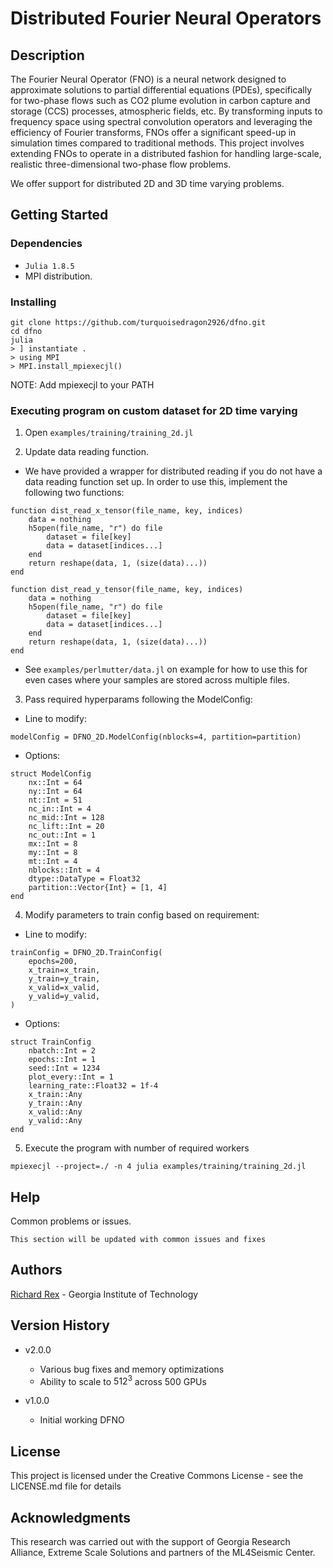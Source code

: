 # Distributed Fourier Neural Operators

## Description

The Fourier Neural Operator (FNO) is a neural network designed to approximate solutions to partial differential equations (PDEs), specifically for two-phase flows such as CO2 plume evolution in carbon capture and storage (CCS) processes, atmospheric fields, etc. By transforming inputs to frequency space using spectral convolution operators and leveraging the efficiency of Fourier transforms, FNOs offer a significant speed-up in simulation times compared to traditional methods. This project involves extending FNOs to operate in a distributed fashion for handling large-scale, realistic three-dimensional two-phase flow problems.

We offer support for distributed 2D and 3D time varying problems.
## Getting Started

### Dependencies

- `Julia 1.8.5`
- MPI distribution.

### Installing

```
git clone https://github.com/turquoisedragon2926/dfno.git
cd dfno
julia
> ] instantiate .
> using MPI
> MPI.install_mpiexecjl()
```

NOTE: Add mpiexecjl to your PATH

### Executing program on custom dataset for 2D time varying
1. Open `examples/training/training_2d.jl`

2. Update data reading function.

* We have provided a wrapper for distributed reading if you do not have a data reading function set up. In order to use this, implement the following two functions:

```
function dist_read_x_tensor(file_name, key, indices)
    data = nothing
    h5open(file_name, "r") do file
        dataset = file[key]
        data = dataset[indices...]
    end
    return reshape(data, 1, (size(data)...))
end
```

```
function dist_read_y_tensor(file_name, key, indices)
    data = nothing
    h5open(file_name, "r") do file
        dataset = file[key]
        data = dataset[indices...]
    end
    return reshape(data, 1, (size(data)...))
end
```

* See `examples/perlmutter/data.jl` on example for how to use this for even cases where your samples are stored across multiple files.

3. Pass required hyperparams following the ModelConfig:

* Line to modify:

```
modelConfig = DFNO_2D.ModelConfig(nblocks=4, partition=partition)
```

* Options:
```
struct ModelConfig
    nx::Int = 64
    ny::Int = 64
    nt::Int = 51
    nc_in::Int = 4
    nc_mid::Int = 128
    nc_lift::Int = 20
    nc_out::Int = 1
    mx::Int = 8
    my::Int = 8
    mt::Int = 4
    nblocks::Int = 4
    dtype::DataType = Float32
    partition::Vector{Int} = [1, 4]
end
```

4. Modify parameters to train config based on requirement:

* Line to modify:
```
trainConfig = DFNO_2D.TrainConfig(
    epochs=200,
    x_train=x_train,
    y_train=y_train,
    x_valid=x_valid,
    y_valid=y_valid,
)
```

* Options:
```
struct TrainConfig
    nbatch::Int = 2
    epochs::Int = 1
    seed::Int = 1234
    plot_every::Int = 1
    learning_rate::Float32 = 1f-4
    x_train::Any
    y_train::Any
    x_valid::Any
    y_valid::Any
end
```

5. Execute the program with number of required workers

```
mpiexecjl --project=./ -n 4 julia examples/training/training_2d.jl
```

## Help

Common problems or issues.

```
This section will be updated with common issues and fixes
```

## Authors

[Richard Rex](https://www.linkedin.com/in/richard-rex/) - Georgia Institute of Technology

## Version History

* v2.0.0
    * Various bug fixes and memory optimizations
    * Ability to scale to $512^3$ across 500 GPUs

* v1.0.0
    * Initial working DFNO

## License

This project is licensed under the Creative Commons License - see the LICENSE.md file for details

## Acknowledgments

This research was carried out with the support of Georgia Research Alliance, Extreme Scale Solutions and partners of the ML4Seismic Center.
